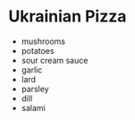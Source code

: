 # Ukrainian Pizza

- mushrooms
- potatoes
- sour cream sauce
- garlic
- lard
- parsley
- dill
- salami
